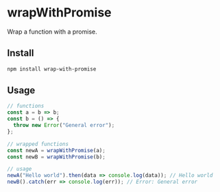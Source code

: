 # wrapWithPromise

Wrap a function with a promise.

## Install

```bash
npm install wrap-with-promise
```

## Usage

```js
// functions
const a = b => b;
const b = () => {
  throw new Error("General error");
};

// wrapped functions
const newA = wrapWithPromise(a);
const newB = wrapWithPromise(b);

// usage
newA("Hello world").then(data => console.log(data)); // Hello world
newB().catch(err => console.log(err)); // Error: General error
```
